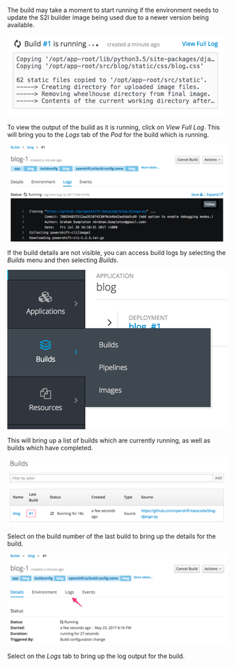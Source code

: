 The build may take a moment to start running if the environment needs to update the S2I builder image being used due to a newer version being available.

![Build Progress Banner](../../assets/introduction/deploying-python-42/03-build-progress-banner.png)

To view the output of the build as it is running, click on _View Full Log_. This will bring you to the _Logs_ tab of the _Pod_ for the build which is running.

![Running Build Log](../../assets/introduction/deploying-python-42/03-running-build-log.png)

If the build details are not visible, you can access build logs by selecting the _Builds_ menu and then selecting _Builds_.

![Accessing Builds Menu](../../assets/introduction/deploying-python-42/03-accessing-builds-menu.png)

This will bring up a list of builds which are currently running, as well as builds which have completed.

![List of Builds Run](../../assets/introduction/deploying-python-42/03-list-of-builds-run.png)

Select on the build number of the last build to bring up the details for the build.

![Build Details](../../assets/introduction/deploying-python-42/03-build-details.png)

Select on the _Logs_ tab to bring up the log output for the build.
